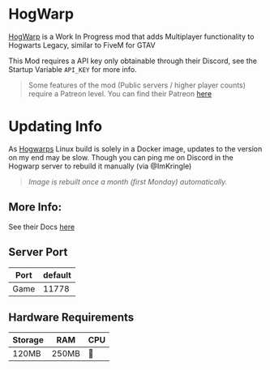 # HogWarp
[HogWarp](https://hogwarp.com/news) is a Work In Progress mod that adds Multiplayer functionality to Hogwarts Legacy, similar to FiveM for GTAV

This Mod requires a API key only obtainable through their Discord, see the Startup Variable `API_KEY` for more info.
> Some features of the mod (Public servers / higher player counts) require a Patreon level. You can find their Patreon [here](https://www.patreon.com/tiltedphoques)

# Updating Info
As [Hogwarps](https://hogwarp.com/news) Linux build is solely in a Docker image, updates to the version on my end may be slow. Though you can ping me on Discord in the Hogwarp server to rebuild it manually (via @ImKringle)
> *Image is rebuilt once a month (first Monday) automatically.*

## More Info:
See their Docs [here](https://docs.hogwarp.com/hogwarp)

## Server Port
| Port    | default |
|---------|---------|
| Game    | 11778   |

## Hardware Requirements
| Storage | RAM     | CPU |
|---------|---------|-----|
| 120MB   | 250MB   | 🥔  |


